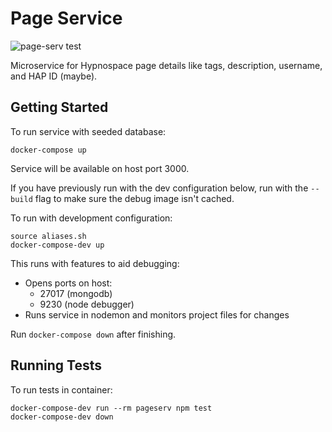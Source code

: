 # Page Service

![page-serv test](https://github.com/gbarkway/hypnospace-sitemap/workflows/page-serv%20test/badge.svg)

Microservice for Hypnospace page details like tags, description, username, and HAP ID (maybe).

## Getting Started

To run service with seeded database:

```shell
docker-compose up
```

Service will be available on host port 3000.

If you have previously run with the dev configuration below, run with the `--build` flag to make sure the debug image isn't cached.

To run with development configuration:

```shell
source aliases.sh
docker-compose-dev up
```

This runs with features to aid debugging:

- Opens ports on host:
  - 27017 (mongodb)
  - 9230 (node debugger)
- Runs service in nodemon and monitors project files for changes

Run `docker-compose down` after finishing.

## Running Tests

To run tests in container:

```shell
docker-compose-dev run --rm pageserv npm test
docker-compose-dev down
```
